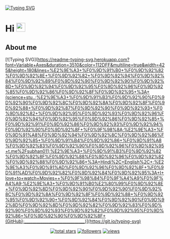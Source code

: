 [![Typing SVG](https://readme-typing-svg.herokuapp.com?font=Variable+Axes&size=60&duration=3510&color=60DAF7&multiline=true&width=425&height=150&lines=Welcome+to;Subhan+profile+)](https://git.io/typing-svg)

# Hi <img src="https://media.giphy.com/media/hvRJCLFzcasrR4ia7z/giphy.gif" width="28">
</h3>

## About me
[![Typing SVG](https://readme-typing-svg.herokuapp.com?font=Variable+Axes&duration=3510&color=112DFF&multiline=true&width=425&height=180&lines=%E2%9E%A3+%F0%9D%91%B0+%F0%9D%92%82%F0%9D%92%8E+%F0%9D%92%82+%F0%9D%92%94%F0%9D%92%84%F0%9D%92%89%F0%9D%92%90%F0%9D%92%90%F0%9D%92%8D+%F0%9D%92%94%F0%9D%92%95%F0%9D%92%96%F0%9D%92%85%F0%9D%92%86%F0%9D%92%8F%F0%9D%92%95+%3A+(science+stu..;%E2%9E%A3+%F0%9D%91%B3%F0%9D%92%90%F0%9D%92%90%F0%9D%92%8C%F0%9D%92%8A%F0%9D%92%8F%F0%9D%92%88+%F0%9D%92%87%F0%9D%92%90%F0%9D%92%93+%F0%9D%92%82+%F0%9D%92%95%F0%9D%92%93%F0%9D%92%96%F0%9D%92%94%F0%9D%92%95%F0%9D%92%86%F0%9D%92%85+%F0%9D%92%91%F0%9D%92%86%F0%9D%92%93%F0%9D%92%94%F0%9D%92%90%F0%9D%92%8F+%F0%9F%98%8A;%E2%9E%A3+%F0%9D%91%A8%F0%9D%92%94%F0%9D%92%8C%F0%9D%92%86%F0%9D%92%85+%F0%9D%91%B4%F0%9D%92%86+%F0%9D%91%A8%F0%9D%92%83%F0%9D%92%90%F0%9D%92%96%F0%9D%92%95+t.me%2Fsubhan011;%E2%9E%A3+%F0%9D%91%B3%F0%9D%92%82%F0%9D%92%8F%F0%9D%92%88%F0%9D%92%96%F0%9D%92%82%F0%9D%92%88%F0%9D%92%86+%3A+Hindi%2C+English%2C+;%E2%9E%A3%F0%9D%91%AD%F0%9D%92%96%F0%9D%92%8F+%F0%9D%91%AD%F0%9D%92%82%F0%9D%92%84%F0%9D%92%95%3A+I+love+to+watch+Movies++%F0%9F%98%84%F0%9F%A4%A9%F0%9F%A4%A9;%E2%9E%A3+%F0%9D%91%B0%E2%80%99%F0%9D%92%8E+%F0%9D%92%8D%F0%9D%92%90%F0%9D%92%90%F0%9D%92%8C%F0%9D%92%8A%F0%9D%92%8F%F0%9D%92%88+%F0%9D%92%95%F0%9D%92%90+%F0%9D%92%84%F0%9D%92%90%F0%9D%92%8D%F0%9D%92%8D%F0%9D%92%82%F0%9D%92%83%F0%9D%92%90%F0%9D%92%93%F0%9D%92%82%F0%9D%92%95%F0%9D%92%86+%F0%9D%92%90%F0%9D%92%8F+(GitHub);______________________________)](https://git.io/typing-svg)

<!-- View counter - https://github.com/subhan-1/Simple-View-Counter -->
<!-- Star counter - https://github.com/idealclover/GitHub-Star-Counter -->
<p align="center">

     
  <a href="https://github.com/subhan-1?tab=repositories&sort=stargazers">
    <img alt="total stars" title="Total stars on GitHub" src="https://custom-icon-badges.herokuapp.com/badge/dynamic/json?logo=star&color=55960c&labelColor=488207&label=Stars&style=for-the-badge&query=%24.stars&url=https://api.github-star-counter.workers.dev/user/subhan-1"/></a>
  <a href="https://github.com/subhan-1?tab=followers">
    <img alt="followers" title="Follow me on Github" src="https://custom-icon-badges.herokuapp.com/github/followers/subhan-1?color=236ad3&labelColor=1155ba&style=for-the-badge&logo=person-add&label=Follow&logoColor=white"/></a>
  <a href="https://github.com/subhan-1/Simple-View-Counter">
    <img alt="views" title="GitHub profile views" src="https://freshidea.com/jonah/app/subhan-1-profile-views"/></a>
</p>
